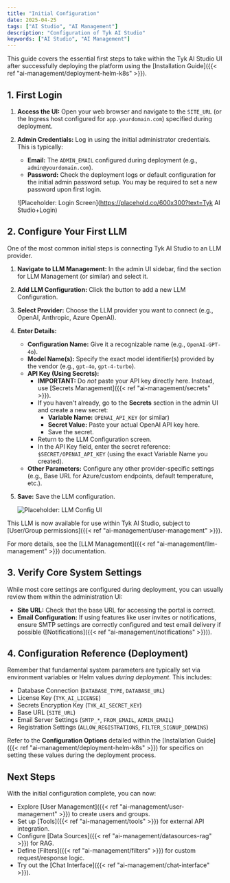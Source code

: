 ```yaml
---
title: "Initial Configuration"
date: 2025-04-25
tags: ["AI Studio", "AI Management"]
description: "Configuration of Tyk AI Studio"
keywords: ["AI Studio", "AI Management"]
---
```


This guide covers the essential first steps to take within the Tyk AI Studio UI after successfully deploying the platform using the [Installation Guide]({{< ref "ai-management/deployment-helm-k8s" >}}).

## 1. First Login

1.  **Access the UI:** Open your web browser and navigate to the `SITE_URL` (or the Ingress host configured for `app.yourdomain.com`) specified during deployment.
2.  **Admin Credentials:** Log in using the initial administrator credentials. This is typically:
    *   **Email:** The `ADMIN_EMAIL` configured during deployment (e.g., `admin@yourdomain.com`).
    *   **Password:** Check the deployment logs or default configuration for the initial admin password setup. You may be required to set a new password upon first login.

    ![Placeholder: Login Screen](https://placehold.co/600x300?text=Tyk AI Studio+Login)

## 2. Configure Your First LLM

One of the most common initial steps is connecting Tyk AI Studio to an LLM provider.

1.  **Navigate to LLM Management:** In the admin UI sidebar, find the section for LLM Management (or similar) and select it.
2.  **Add LLM Configuration:** Click the button to add a new LLM Configuration.
3.  **Select Provider:** Choose the LLM provider you want to connect (e.g., OpenAI, Anthropic, Azure OpenAI).
4.  **Enter Details:**
    *   **Configuration Name:** Give it a recognizable name (e.g., `OpenAI-GPT-4o`).
    *   **Model Name(s):** Specify the exact model identifier(s) provided by the vendor (e.g., `gpt-4o`, `gpt-4-turbo`).
    *   **API Key (Using Secrets):**
        *   **IMPORTANT:** Do *not* paste your API key directly here. Instead, use [Secrets Management]({{< ref "ai-management/secrets" >}}).
        *   If you haven't already, go to the **Secrets** section in the admin UI and create a new secret:
            *   **Variable Name:** `OPENAI_API_KEY` (or similar)
            *   **Secret Value:** Paste your actual OpenAI API key here.
            *   Save the secret.
        *   Return to the LLM Configuration screen.
        *   In the API Key field, enter the secret reference: `$SECRET/OPENAI_API_KEY` (using the exact Variable Name you created).
    *   **Other Parameters:** Configure any other provider-specific settings (e.g., Base URL for Azure/custom endpoints, default temperature, etc.).
5.  **Save:** Save the LLM configuration.

    ![Placeholder: LLM Config UI](https://placehold.co/600x400?text=LLM+Configuration+UI)

This LLM is now available for use within Tyk AI Studio, subject to [User/Group permissions]({{< ref "ai-management/user-management" >}}).

For more details, see the [LLM Management]({{< ref "ai-management/llm-management" >}}) documentation.

## 3. Verify Core System Settings

While most core settings are configured during deployment, you can usually review them within the administration UI:

*   **Site URL:** Check that the base URL for accessing the portal is correct.
*   **Email Configuration:** If using features like user invites or notifications, ensure SMTP settings are correctly configured and test email delivery if possible ([Notifications]({{< ref "ai-management/notifications" >}})).

## 4. Configuration Reference (Deployment)

Remember that fundamental system parameters are typically set via environment variables or Helm values *during deployment*. This includes:

*   Database Connection (`DATABASE_TYPE`, `DATABASE_URL`)
*   License Key (`TYK_AI_LICENSE`)
*   Secrets Encryption Key (`TYK_AI_SECRET_KEY`)
*   Base URL (`SITE_URL`)
*   Email Server Settings (`SMTP_*`, `FROM_EMAIL`, `ADMIN_EMAIL`)
*   Registration Settings (`ALLOW_REGISTRATIONS`, `FILTER_SIGNUP_DOMAINS`)

Refer to the **Configuration Options** detailed within the [Installation Guide]({{< ref "ai-management/deployment-helm-k8s" >}}) for specifics on setting these values during the deployment process.

## Next Steps

With the initial configuration complete, you can now:

*   Explore [User Management]({{< ref "ai-management/user-management" >}}) to create users and groups.
*   Set up [Tools]({{< ref "ai-management/tools" >}}) for external API integration.
*   Configure [Data Sources]({{< ref "ai-management/datasources-rag" >}}) for RAG.
*   Define [Filters]({{< ref "ai-management/filters" >}}) for custom request/response logic.
*   Try out the [Chat Interface]({{< ref "ai-management/chat-interface" >}}).
